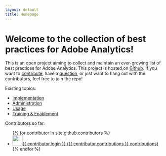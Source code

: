 ```yaml
---
layout: default
title: Homepage
---
```

# Welcome to the collection of best practices for Adobe Analytics!
<p>This is an open project aiming to collect and maintain an ever-growing list of best practices for Adobe Analytics. This project is hosted on <a href="{{site.github.repository_url}}">Github</a>. If you want to <a href="{{site.github.issues_url}}">contribute</a>, have a <a href="{{site.github.repository_url}}/discussions">question</a>, or just want to hang out with the contributors, feel free to join the repo!</p>

Existing topics:
* [Implementation](/implementation.html)
* [Administration](./administration.html)
* [Usage](./usage.html)
* [Training & Enablement](./training.html)

<p>Contributors so far:
  <ul>
    {% for contributor in site.github.contributors %}
      <li>
        <a href="{{ contributor.html_url }}"><img src="{{ contributor.avatar_url }}" width="32" height="32" />{{ contributor.login }} ({{ contributor.contributions }} contributions)</a>
      </li>
    {% endfor %}
  </ul>
</p>